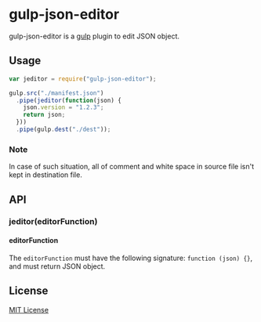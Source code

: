 # gulp-json-editor

gulp-json-editor is a [gulp](https://github.com/wearefractal/gulp) plugin to edit JSON object.

## Usage
```javascript
var jeditor = require("gulp-json-editor");

gulp.src("./manifest.json")
  .pipe(jeditor(function(json) {
    json.version = "1.2.3";
    return json;
  }))
  .pipe(gulp.dest("./dest"));
```

### Note
In case of such situation, all of comment and white space in source file isn't kept in destination file.

## API
### jeditor(editorFunction)
#### editorFunction
The `editorFunction` must have the following signature: `function (json) {}`, and must return JSON object.

## License
[MIT License](http://en.wikipedia.org/wiki/MIT_License)
